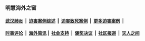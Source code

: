 
### 明慧海外之窗

####  [武汉肺炎](indexes/365.md?t=03250001) &nbsp;|&nbsp;  [迫害案例综述](indexes/328.md?t=03250001) &nbsp;|&nbsp; [迫害致死案例](indexes/277.md?t=03250001)  &nbsp;|&nbsp; [更多迫害案例](indexes/81.md?t=03250001)  &nbsp;|&nbsp; 
####  [时事评论](indexes/19.md?t=03250001) &nbsp;|&nbsp; [海外简讯](indexes/245.md?t=03250001)&nbsp;|&nbsp;  [社会支持](indexes/140.md?t=03250001) &nbsp;|&nbsp; [褒奖决议](indexes/282.md?t=03250001) &nbsp;|&nbsp; [社区报道](indexes/91.md?t=03250001)  &nbsp;|&nbsp; [天人之间](indexes/78.md?t=03250001) 

